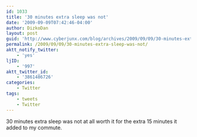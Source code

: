 ```yaml
---
id: 1033
title: '30 minutes extra sleep was not'
date: '2009-09-09T07:42:46-04:00'
author: DizkoDan
layout: post
guid: 'http://www.cyberjunx.com/blog/archives/2009/09/09/30-minutes-extra-sleep-was-not/'
permalink: /2009/09/09/30-minutes-extra-sleep-was-not/
aktt_notify_twitter:
    - 'yes'
ljID:
    - '997'
aktt_twitter_id:
    - '3861486726'
categories:
    - Twitter
tags:
    - tweets
    - Twitter
---
```


30 minutes extra sleep was not at all worth it for the extra 15 minutes it added to my commute.
